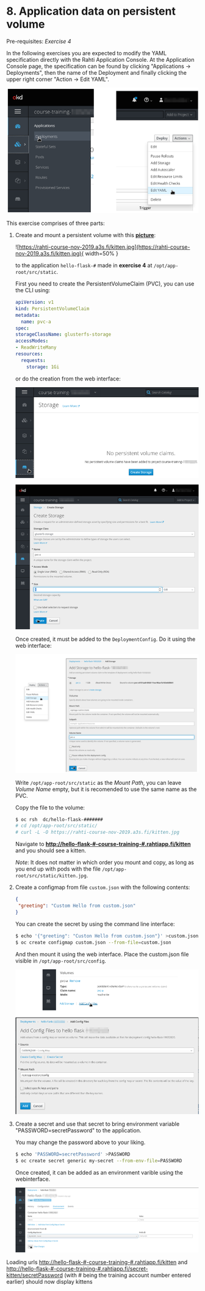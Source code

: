 # 8. Application data on persistent volume

Pre-requisites: *Exercise 4*

In the following exercises you are expected to modify the YAML specification directly with the Rahti Application Console. At the Application Console page, the specification can be found by clicking "Applications → Deployments", then the name of the Deployment and finally clicking the upper right corner "Action → Edit YAML".

![Edit YAML](img/Edit-YAML.png)

This exercise comprises of three parts:

1.  Create and mount a persistent volume with this **[picture](https://rahti-course-nov-2019.a3s.fi/kitten.jpg)**:

    ![https://rahti-course-nov-2019.a3s.fi/kitten.jpg](https://rahti-course-nov-2019.a3s.fi/kitten.jpg){ width=50% }

    to the application `hello-flask-#` made in **exercise 4** at `/opt/app-root/src/static`.

    First you need to create the PersistentVolumeClaim (PVC), you can use the CLI using:

    ```yaml
    apiVersion: v1
    kind: PersistentVolumeClaim
    metadata:
      name: pvc-a
    spec:
    storageClassName: glusterfs-storage
    accessModes:
    - ReadWriteMany
    resources:
      requests:
        storage: 1Gi
    ```

    or do the creation from the web interface:

    ![Create Storage](img/Create-storage.png)

    ![Create Storage](img/Create-storage2.png)

    Once created, it must be added to the `DeploymentConfig`. Do it using the web interface:

    ![Add storage](img/Add-storage.png)

    Write `/opt/app-root/src/static` as the *Mount Path*, you can leave *Volume Name* empty, but it is recomended to use the same name as the PVC.

    Copy the file to the volume:

    ```bash
    $ oc rsh  dc/hello-flask-#######
    # cd /opt/app-root/src/static/
    # curl -L -O https://rahti-course-nov-2019.a3s.fi/kitten.jpg
    ```

    Navigate to **<http://hello-flask-#-course-training-#.rahtiapp.fi/kitten>** and
    you should see a kitten.

    *Note*: It does not matter in which order you mount and copy, as long as you
    end up with pods with the file `/opt/app-root/src/static/kitten.jpg`.

2.  Create a configmap from file `custom.json` with the following contents:

    ```json
    {
     "greeting": "Custom Hello from custom.json"
    }

    ```
   
    You can create the secret by using the command line interface:

    ```bash
    $ echo '{"greeting": "Custon Hello from custom.json"}' >custom.json
    $ oc create configmap custom.json --from-file=custom.json
    ```

    And then mount it using the web interface. Place the custom.json file visible in `/opt/app-root/src/config`.

    ![Add config files](img/Add-Config-files.png)

3.  Create a secret and use that secret to bring environment variable
    "PASSWORD=secretPassword" to the application.

    You may change the password above to your liking.

    ```bash
    $ echo 'PASSWORD=secretPassword' >PASSWORD
    $ oc create secret generic my-secret --from-env-file=PASSWORD
    ```

    Once created, it can be added as an environment varible using the webinterface.

    ![Add secret as environment variables](img/Add-Secret-Environment.png)

Loading urls <http://hello-flask-#-course-training-#.rahtiapp.fi/kitten> and <http://hello-flask-#-course-training-#.rahtiapp.fi/secret-kitten/secretPassword> (with # being the training account number entered earlier) should now display kittens

